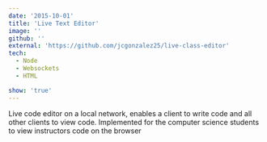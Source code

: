 ```yaml
---
date: '2015-10-01'
title: 'Live Text Editor'
image: ''
github: ''
external: 'https://github.com/jcgonzalez25/live-class-editor'
tech:
  - Node
  - Websockets
  - HTML

show: 'true'
---
```


Live code editor on a local network, enables a client to write code and all other clients to view code. Implemented for the computer science students to view instructors code on the browser
